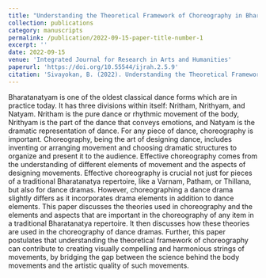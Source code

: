 ```yaml
---
title: "Understanding the Theoretical Framework of Choreography in Bharatanatyam: An Overview"
collection: publications
category: manuscripts
permalink: /publication/2022-09-15-paper-title-number-1
excerpt: ''
date: 2022-09-15
venue: 'Integrated Journal for Research in Arts and Humanities'
paperurl: 'https://doi.org/10.55544/ijrah.2.5.9'
citation: 'Sivayokan, B. (2022). Understanding the Theoretical Framework of Choreography in Bharatanatyam: An Overview. Integrated Journal for Research in Arts and Humanities, 2(5), 50–57. https://doi.org/10.55544/ijrah.2.5.9'
---
```

Bharatanatyam is one of the oldest classical dance forms which are in practice today. It has three divisions within itself: Nritham, Nrithyam, and Natyam. Nritham is the pure dance or rhythmic movement of the body, Nrithyam is the part of the dance that conveys emotions, and Natyam is the dramatic representation of dance. For any piece of dance, choreography is important. Choreography, being the art of designing dance, includes inventing or arranging movement and choosing dramatic structures to organize and present it to the audience. Effective choreography comes from the understanding of different elements of movement and the aspects of designing movements. Effective choreography is crucial not just for pieces of a traditional Bharatanatya repertoire, like a Varnam, Patham, or Thillana, but also for dance dramas. However, choreographing a dance drama slightly differs as it incorporates drama elements in addition to dance elements. This paper discusses the theories used in choreography and the elements and aspects that are important in the choreography of any item in a traditional Bharatanatya repertoire. It then discusses how these theories are used in the choreography of dance dramas. Further, this paper postulates that understanding the theoretical framework of choreography can contribute to creating visually compelling and harmonious strings of movements, by bridging the gap between the science behind the body movements and the artistic quality of such movements.